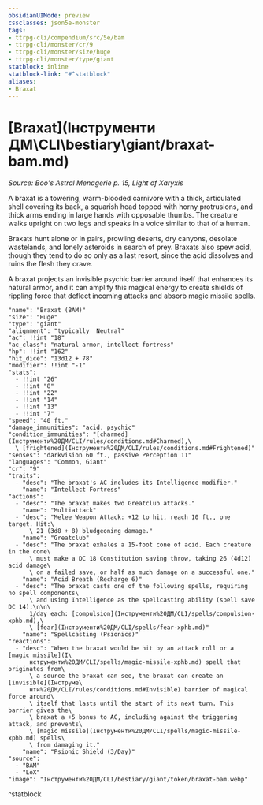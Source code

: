 ```yaml
---
obsidianUIMode: preview
cssclasses: json5e-monster
tags:
- ttrpg-cli/compendium/src/5e/bam
- ttrpg-cli/monster/cr/9
- ttrpg-cli/monster/size/huge
- ttrpg-cli/monster/type/giant
statblock: inline
statblock-link: "#^statblock"
aliases:
- Braxat
---
```

# [Braxat](Інструменти ДМ\CLI\bestiary\giant/braxat-bam.md)
*Source: Boo's Astral Menagerie p. 15, Light of Xaryxis*  

A braxat is a towering, warm-blooded carnivore with a thick, articulated shell covering its back, a squarish head topped with horny protrusions, and thick arms ending in large hands with opposable thumbs. The creature walks upright on two legs and speaks in a voice similar to that of a human.

Braxats hunt alone or in pairs, prowling deserts, dry canyons, desolate wastelands, and lonely asteroids in search of prey. Braxats also spew acid, though they tend to do so only as a last resort, since the acid dissolves and ruins the flesh they crave.

A braxat projects an invisible psychic barrier around itself that enhances its natural armor, and it can amplify this magical energy to create shields of rippling force that deflect incoming attacks and absorb magic missile spells.

```statblock
"name": "Braxat (BAM)"
"size": "Huge"
"type": "giant"
"alignment": "typically  Neutral"
"ac": !!int "18"
"ac_class": "natural armor, intellect fortress"
"hp": !!int "162"
"hit_dice": "13d12 + 78"
"modifier": !!int "-1"
"stats":
  - !!int "26"
  - !!int "8"
  - !!int "22"
  - !!int "14"
  - !!int "13"
  - !!int "7"
"speed": "40 ft."
"damage_immunities": "acid, psychic"
"condition_immunities": "[charmed](Інструменти%20ДМ/CLI/rules/conditions.md#Charmed),\
  \ [frightened](Інструменти%20ДМ/CLI/rules/conditions.md#Frightened)"
"senses": "darkvision 60 ft., passive Perception 11"
"languages": "Common, Giant"
"cr": "9"
"traits":
  - "desc": "The braxat's AC includes its Intelligence modifier."
    "name": "Intellect Fortress"
"actions":
  - "desc": "The braxat makes two Greatclub attacks."
    "name": "Multiattack"
  - "desc": "Melee Weapon Attack: +12 to hit, reach 10 ft., one target. Hit:\
      \ 21 (3d8 + 8) bludgeoning damage."
    "name": "Greatclub"
  - "desc": "The braxat exhales a 15-foot cone of acid. Each creature in the cone\
      \ must make a DC 18 Constitution saving throw, taking 26 (4d12) acid damage\
      \ on a failed save, or half as much damage on a successful one."
    "name": "Acid Breath (Recharge 6)"
  - "desc": "The braxat casts one of the following spells, requiring no spell components\
      \ and using Intelligence as the spellcasting ability (spell save DC 14):\n\n\
      1/day each: [compulsion](Інструменти%20ДМ/CLI/spells/compulsion-xphb.md),\
      \ [fear](Інструменти%20ДМ/CLI/spells/fear-xphb.md)"
    "name": "Spellcasting (Psionics)"
"reactions":
  - "desc": "When the braxat would be hit by an attack roll or a [magic missile](І\
      нструменти%20ДМ/CLI/spells/magic-missile-xphb.md) spell that originates from\
      \ a source the braxat can see, the braxat can create an [invisible](Інструме\
      нти%20ДМ/CLI/rules/conditions.md#Invisible) barrier of magical force around\
      \ itself that lasts until the start of its next turn. This barrier gives the\
      \ braxat a +5 bonus to AC, including against the triggering attack, and prevents\
      \ [magic missile](Інструменти%20ДМ/CLI/spells/magic-missile-xphb.md) spells\
      \ from damaging it."
    "name": "Psionic Shield (3/Day)"
"source":
  - "BAM"
  - "LoX"
"image": "Інструменти%20ДМ/CLI/bestiary/giant/token/braxat-bam.webp"
```
^statblock